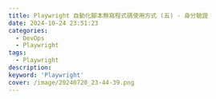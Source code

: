 ```yaml
---
title: Playwright 自動化腳本無寫程式碼使用方式 (五) - 身分驗證
date: 2024-10-24 23:51:23
categories: 
  - DevOps
  - Playwright
tags: 
  - Playwright
description:
keyword: 'Playwright'
cover: /image/20240720_23-44-39.png
---
```

